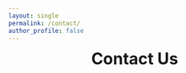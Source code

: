 ```yaml
---
layout: single
permalink: /contact/
author_profile: false
---
```


<center><font size="+3"><b>Contact Us</b></font></center>

